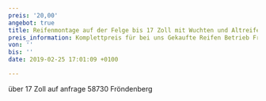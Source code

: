```yaml
---
preis: '20,00'
angebot: true
title: Reifenmontage auf der Felge bis 17 Zoll mit Wuchten und Altreifen Entsorgung
preis_information: Komplettpreis für bei uns Gekaufte Reifen Betrieb Fröndenberg
von: ''
bis: ''
date: 2019-02-25 17:01:09 +0100

---
```

über 17 Zoll auf anfrage 58730 Fröndenberg